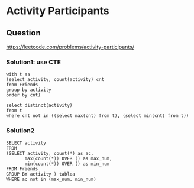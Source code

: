 # Activity Participants
## Question
https://leetcode.com/problems/activity-participants/
### Solution1: use CTE
```
with t as 
(select activity, count(activity) cnt
from Friends
group by activity 
order by cnt)
    
select distinct(activity) 
from t
where cnt not in ((select max(cnt) from t), (select min(cnt) from t))
```
### Solution2
```
SELECT activity
FROM
(SELECT activity, count(*) as ac, 
       max(count(*)) OVER () as max_num, 
       min(count(*)) OVER () as min_num
FROM Friends
GROUP BY activity ) tablea
WHERE ac not in (max_num, min_num)
```
